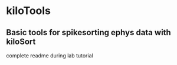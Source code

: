 # kiloTools

## Basic tools for spikesorting ephys data with kiloSort
complete readme during lab tutorial
